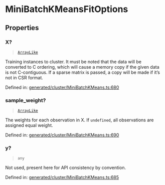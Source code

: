 # MiniBatchKMeansFitOptions

## Properties

### X?

> [`ArrayLike`](../types/ArrayLike.md)

Training instances to cluster. It must be noted that the data will be converted to C ordering, which will cause a memory copy if the given data is not C-contiguous. If a sparse matrix is passed, a copy will be made if it’s not in CSR format.

Defined in:  [generated/cluster/MiniBatchKMeans.ts:680](https://github.com/transitive-bullshit/scikit-learn-ts/blob/122b3c0/packages/sklearn/src/generated/cluster/MiniBatchKMeans.ts#L680)

### sample\_weight?

> [`ArrayLike`](../types/ArrayLike.md)

The weights for each observation in X. If `undefined`, all observations are assigned equal weight.

Defined in:  [generated/cluster/MiniBatchKMeans.ts:690](https://github.com/transitive-bullshit/scikit-learn-ts/blob/122b3c0/packages/sklearn/src/generated/cluster/MiniBatchKMeans.ts#L690)

### y?

> `any`

Not used, present here for API consistency by convention.

Defined in:  [generated/cluster/MiniBatchKMeans.ts:685](https://github.com/transitive-bullshit/scikit-learn-ts/blob/122b3c0/packages/sklearn/src/generated/cluster/MiniBatchKMeans.ts#L685)
